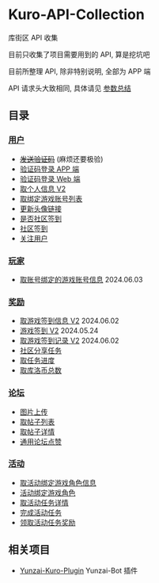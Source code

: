 # Kuro-API-Collection

库街区 API 收集

目前只收集了项目需要用到的 API, 算是挖坑吧

目前所整理 API, 除非特别说明, 全部为 APP 端

API 请求头大致相同, 具体请见 [参数总结](/PARAMS.md) 

## 目录

### [用户](/API/user)

- ~~[发送验证码](#)~~ (麻烦还要极验)
- [验证码登录 APP 端](/API/user/sdkLogin.md)
- [验证码登录 Web 端](/API/user/sdkLoginForH5.md)
- [取个人信息 V2](/API/user/mineV2.md)
- [取绑定游戏账号列表](/API/user/role/findRoleList.md)
- [更新头像链接](/API/user/updateHeadUrl.md)
- [是否社区签到](/API/user/haveSignIn.md)
- [社区签到](/API/user/signIn.md)
- [关注用户](/API/user/followUser.md)

### [玩家](/API/gamer)

- [取账号绑定的游戏账号信息](/API/gamer/role/list.md) 2024.06.03

### [奖励](/API/encourage)

- [取游戏签到信息 V2](/API/encourage/signIn/initSignInV2.md) 2024.06.02
- [游戏签到 V2](/API/encourage/signIn/v2.md) 2024.05.24
- [取游戏签到记录 V2](/API/encourage/signIn/queryRecordV2.md) 2024.06.02
- [社区分享任务](/API/encourage/level/shareTask.md)
- [取任务进度](/API/encourage/level/getTaskProcess.md)
- [取库洛币总数](/API/encourage/gold/getTotalGold.md)

### [论坛](/API/forum)

- [图片上传](/API/forum/uploadForumImg.md)
- [取帖子列表](/API/forum/list.md)
- [取帖子详情](/API/forum/getPostDetail.md)
- [通用论坛点赞](/API/forum/like.md)

### [活动](/API/activity)

- [取活动绑定游戏角色信息](/API/activity/gamer/role/getBindRoleInfo.md)
- [活动绑定游戏角色](/API/activity/gamer/role/bindRole.md)
- [取活动任务详情](/API/activity/task/getList.md)
- [完成活动任务](/API/activity/task/complete.md)
- [领取活动任务奖励](/API/activity/task/receive.md)

## 相关项目

- [Yunzai-Kuro-Plugin](https://github.com/TomyJan/Yunzai-Kuro-Plugin) Yunzai-Bot 插件

